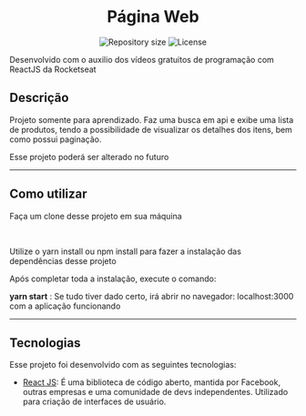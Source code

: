 <h1 align="center">Página Web</h1>

<p align="center">
 <img alt="Repository size" src="https://img.shields.io/github/repo-size/luizeduul/Aula-ReactJS">
 <img alt="License" src="https://img.shields.io/badge/license-MIT-brightgreen">
</p>

<p>Desenvolvido com o auxilio dos vídeos gratuitos de programação com ReactJS da Rocketseat</p>

## Descrição
<p>Projeto somente para aprendizado. Faz uma busca em api e exibe uma lista de produtos, tendo a possibilidade de visualizar os detalhes dos itens, bem como possui paginação.</p>
<p>Esse projeto poderá ser alterado no futuro</p>

---
      
## Como utilizar 
<p>Faça um clone desse projeto em sua máquina</p><br>
<p>Utilize o yarn install ou npm install para fazer a instalação das dependências desse projeto</p>
<p>Após completar toda a instalação, execute o comando:</p>

<p><strong>yarn start</strong> : Se tudo tiver dado certo, irá abrir no navegador: localhost:3000 com a aplicação funcionando</p>

---

## Tecnologias
 Esse projeto foi desenvolvido com as seguintes tecnologias:
  - [React JS](https://reactjs.org): É uma biblioteca de código aberto, mantida por Facebook, outras empresas e uma comunidade de devs independentes. Utilizado para criação de interfaces de usuário.

